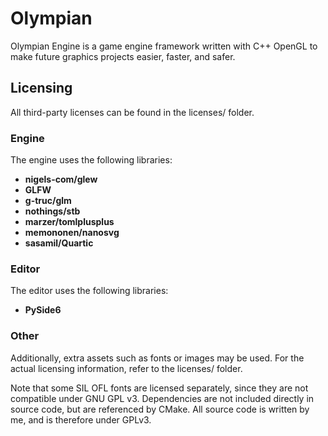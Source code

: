 # Olympian
Olympian Engine is a game engine framework written with C++ OpenGL to make future graphics projects easier, faster, and safer.

## Licensing

All third-party licenses can be found in the licenses/ folder.

### Engine

The engine uses the following libraries:

- **nigels-com/glew**
- **GLFW**
- **g-truc/glm**
- **nothings/stb**
- **marzer/tomlplusplus**
- **memononen/nanosvg**
- **sasamil/Quartic**

### Editor

The editor uses the following libraries:

- **PySide6**

### Other

Additionally, extra assets such as fonts or images may be used. For the actual licensing information, refer to the licenses/ folder.

Note that some SIL OFL fonts are licensed separately, since they are not compatible under GNU GPL v3. Dependencies are not included directly in source code, but are referenced by CMake. All source code is written by me, and is therefore under GPLv3.
